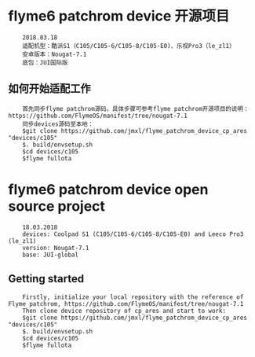 flyme6 patchrom device 开源项目
=======
		2018.03.18
		适配机型：酷派S1（C105/C105-6/C105-8/C105-E0)、乐视Pro3（le_zl1）
		安卓版本：Nougat-7.1
		底包：JUI国际版
如何开始适配工作
-------
		首先同步flyme patchrom源码，具体步骤可参考flyme patchrom开源项目的说明：https://github.com/FlymeOS/manifest/tree/nougat-7.1
		同步devices源码至本地：
		$git clone https://github.com/jmxl/flyme_patchrom_device_cp_ares "devices/c105"
		$. build/envsetup.sh
		$cd devices/c105
		$flyme fullota
flyme6 patchrom device open source project
=======
		18.03.2018
		devices: Coolpad S1 (C105/C105-6/C105-8/C105-E0) and Leeco Pro3 (le_zl1)
		version: Nougat-7.1
		base: JUI-global
Getting started
-------
		Firstly, initialize your local repository with the reference of Flyme patchrom, https://github.com/FlymeOS/manifest/tree/nougat-7.1
		Then clone device repository of cp_ares and start to work:
		$git clone https://github.com/jmxl/flyme_patchrom_device_cp_ares "devices/c105"
		$. build/envsetup.sh
		$cd devices/c105
		$flyme fullota
